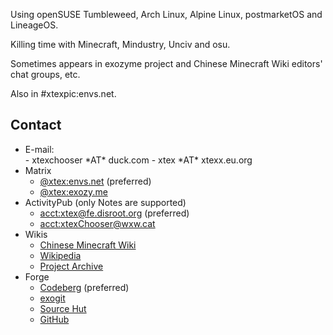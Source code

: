 <!-- markdownlint-disable MD033 -->
<!-- markdownlint-disable-next-line MD041 -->

Using openSUSE Tumbleweed, Arch Linux, Alpine Linux, postmarketOS and LineageOS.

Killing time with Minecraft, Mindustry, Unciv and osu.

Sometimes appears in exozyme project and Chinese Minecraft Wiki editors' chat groups, etc.

Also in <span>#xtexpic:envs.net</span>.

## Contact

- E-mail:
  <div class="hlist-wrapper">
  - xtexchooser *AT* duck.com
  - xtex *AT* xtexx.eu.org
  </div>
- Matrix
  - [@xtex:envs.net](https://matrix.to/#/@xtex:envs.net) (preferred)
  - [@xtex:exozy.me](https://matrix.to/#/@xtex:exozy.me)
- ActivityPub (only Notes are supported)
  - [acct:xtex@fe.disroot.org](https://fe.disroot.org/@xtex) (preferred)
  - [acct:xtexChooser@wxw.cat](https://wxw.cat/@xtexChooser)
- Wikis
  - [Chinese Minecraft Wiki](https://zh.minecraft.wiki/w/User:Xtex)
  - [Wikipedia](https://zh.wikipedia.org/wiki/User:XtexChooser)
  - [Project Archive](https://lakeus.xyz/wiki/User:Xtex)
- Forge
  - [Codeberg](https://codeberg.org/xtex) (preferred)
  - [exogit](https://git.exozy.me/xtex)
  - [Source Hut](https://sr.ht/~xtex/)
  - [GitHub](https://github.com/xtexChooser)
